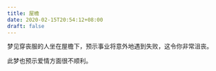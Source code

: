 ```yaml
---
title: 屋檐
date: 2020-02-15T20:54:12+08:00
draft: false
---
```


梦见穿丧服的人坐在屋檐下，预示事业将意外地遇到失败，这令你非常沮丧。

此梦也预示爱情方面很不顺利。

